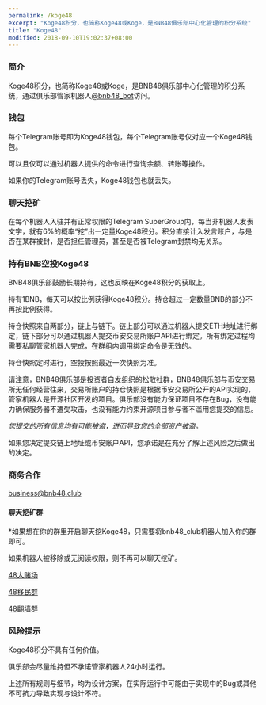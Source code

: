 ```yaml
---
permalink: /koge48
excerpt: "Koge48积分，也简称Koge48或Koge，是BNB48俱乐部中心化管理的积分系统"
title: "Koge48"
modified: 2018-09-10T19:02:37+08:00
---
```

### 简介
Koge48积分，也简称Koge48或Koge，是BNB48俱乐部中心化管理的积分系统，通过俱乐部管家机器人[@bnb48_bot](https://t.me/bnb48_bot)访问。


### 钱包
每个Telegram账号即为Koge48钱包，每个Telegram账号仅对应一个Koge48钱包。

可以且仅可以通过机器人提供的命令进行查询余额、转账等操作。

如果你的Telegram账号丢失，Koge48钱包也就丢失。

### 聊天挖矿
在每个机器人入驻并有正常权限的Telegram SuperGroup内，每当非机器人发表文字，就有6%的概率“挖”出一定量Koge48积分。积分直接计入发言账户，与是否在某群被封，是否担任管理员，甚至是否被Telegram封禁均无关系。

### 持有BNB空投Koge48
BNB48俱乐部鼓励长期持有，这也反映在Koge48积分的获取上。

持有1BNB，每天可以按比例获得Koge48积分。持仓超过一定数量BNB的部分不再按比例获得。

持仓快照来自两部分，链上与链下。链上部分可以通过机器人提交ETH地址进行绑定，链下部分可以通过机器人提交币安交易所账户API进行绑定。所有绑定过程均需要私聊管家机器人完成，在群组内调用绑定命令是无效的。

持仓快照定时进行，空投按照最近一次快照为准。

请注意，BNB48俱乐部是投资者自发组织的松散社群，BNB48俱乐部与币安交易所无任何经营往来，交易所账户的持仓快照是根据币安交易所公开的API实现的，管家机器人是开源社区开发的项目。俱乐部没有能力保证项目不存在Bug，没有能力确保服务器不遭受攻击，也没有能力约束开源项目参与者不滥用您提交的信息。

_您提交的所有信息均有可能被盗，进而导致您的全部资产被盗。_

如果您决定提交链上地址或币安账户API，您承诺是在充分了解上述风险之后做出的决定。


### 商务合作
business@bnb48.club

#### 聊天挖矿群
\*如果想在你的群里开启聊天挖Koge48，只需要将bnb48_club机器人加入你的群即可。

如果机器人被移除或无阅读权限，则不再可以聊天挖矿。

[48大赌场](https://t.me/joinchat/GRaQmk6jNzrBP1XQcCkSKg)

[48移民群](https://t.me/joinchat/GRaQmlAedWMtKi5m7oG5WA)

[48翻墙群](https://t.me/joinchat/GRaQmkzYU3rHwXeNWTSV_w)



### 风险提示
Koge48积分不具有任何价值。

俱乐部会尽量维持但不承诺管家机器人24小时运行。

上述所有规则与细节，均为设计方案，在实际运行中可能由于实现中的Bug或其他不可抗力导致实现与设计不符。


